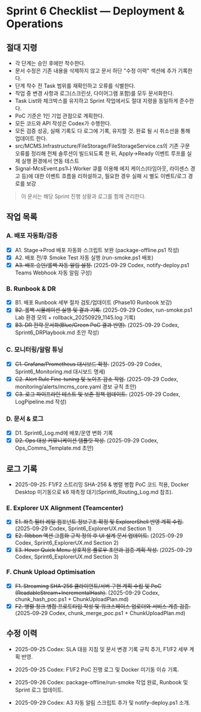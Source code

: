 # Sprint 6 Checklist — Deployment & Operations

## 절대 지령
- 각 단계는 승인 후에만 착수한다.
- 문서 수정은 기존 내용을 삭제하지 않고 문서 하단 "수정 이력" 섹션에 추가 기록한다.
- 단계 착수 전 Task 범위를 재확인하고 오류를 식별한다.
- 작업 중 변경 사항과 로그(스크린샷, 다이어그램 포함)를 모두 문서화한다.
- Task List와 체크박스를 유지하고 Sprint 작업에서도 절대 지령을 동일하게 준수한다.
- PoC 기준은 1인 기업 관점으로 계획한다.
- 모든 코드와 API 작성은 Codex가 수행한다.
- 모든 검증 성공, 실패 기록도 다 로그에 기록, 유지할 것. 완료 될 시 취소선을 통해 업데이트 한다.
- src/MCMS.Infrastructure/FileStorage/FileStorageService.cs의 기존 구문 오류를 정리해 전체 솔루션이 빌드되도록 한 뒤, Apply→Ready 이벤트 루프를 실제 실행 환경에서 연동 테스트
- Signal-McsEvent.ps1나 Worker 큐를 이용해 에지 케이스(타임아웃, 라이센스 경고 등)에 대한 이벤트 흐름을 리허설하고, 필요한 경우 실패 시 별도 이벤트/로그 경로를 보강

> 이 문서는 해당 Sprint 진행 상황과 로그를 함께 관리한다.

## 작업 목록
### A. 배포 자동화/검증
- [x] A1. Stage→Prod 배포 자동화 스크립트 보완 (package-offline.ps1 작성)
- [x] A2. 배포 전/후 Smoke Test 자동 실행 (run-smoke.ps1 배포)
- [x] ~~A3. 배포 승인/롤백 자동 알림 설정.~~ (2025-09-29 Codex, notify-deploy.ps1 Teams Webhook 자동 알림 구성)

### B. Runbook & DR
- [x] B1. 배포 Runbook 세부 절차 검토/업데이트 (Phase10 Runbook 보강)
- [x] ~~B2. 롤백 시뮬레이션 실행 및 결과 기록.~~ (2025-09-29 Codex, run-smoke.ps1 Lab 환경 모의 + rollback_20250929_1145.log 기록)
- [x] ~~B3. DR 전략 문서화(Blue/Green PoC 결과 반영).~~ (2025-09-29 Codex, Sprint6_DRPlaybook.md 초안 작성)

### C. 모니터링/알람 튜닝
- [x] ~~C1. Grafana/Prometheus 대시보드 확정.~~ (2025-09-29 Codex, Sprint6_Monitoring.md 대시보드 명세)
- [x] ~~C2. Alert Rule Fine-tuning 및 노이즈 감소 작업.~~ (2025-09-29 Codex, monitoring/alerts/mcms_core.yaml 경보 규칙 초안)
- [x] ~~C3. 로그 파이프라인 테스트 및 보존 정책 업데이트.~~ (2025-09-29 Codex, LogPipeline.md 작성)

### D. 문서 & 로그
- [x] D1. Sprint6_Log.md에 배포/운영 변화 기록
- [x] ~~D2. Ops 대상 커뮤니케이션 템플릿 작성.~~ (2025-09-29 Codex, Ops_Comms_Template.md 초안)

## 로그 기록
- 2025-09-25: F1/F2 스트리밍 SHA-256 & 병렬 병합 PoC 코드 적용, Docker Desktop 미기동으로 k6 재측정 대기(Sprint6_Routing_Log.md 참조).

### E. Explorer UX Alignment (Teamcenter)
- [x] ~~E1. 좌측 필터 레일 컴포넌트 정보구조 확정 및 ExplorerShell 반영 계획 수립.~~ (2025-09-29 Codex, Sprint6_ExplorerUX.md Section 1)
- [x] ~~E2. Ribbon 액션 그룹화 규칙 정의 후 UI 설계 문서 업데이트.~~ (2025-09-29 Codex, Sprint6_ExplorerUX.md Section 2)
- [x] ~~E3. Hover Quick Menu 상호작용 플로우 초안과 검증 계획 작성.~~ (2025-09-29 Codex, Sprint6_ExplorerUX.md Section 3)
### F. Chunk Upload Optimisation
- [x] ~~F1. Streaming SHA-256 클라이언트/서버 구현 계획 수립 및 PoC (ReadableStream+IncrementalHash).~~ (2025-09-29 Codex, chunk_hash_poc.ps1 + ChunkUploadPlan.md)
- [x] ~~F2. 병렬 청크 병합 프로토타입 작성 및 워크스페이스 업로더와 서비스 계층 검증.~~ (2025-09-29 Codex, chunk_merge_poc.ps1 + ChunkUploadPlan.md)
## 수정 이력
- 2025-09-25 Codex: SLA 대응 지침 및 문서 변경 기록 규칙 추가, F1/F2 세부 계획 반영.
- 2025-09-25 Codex: F1/F2 PoC 진행 로그 및 Docker 미기동 이슈 기록.


- 2025-09-26 Codex: package-offline/run-smoke 작업 완료, Runbook 및 Sprint 로그 업데이트.
- 2025-09-29 Codex: A3 자동 알림 스크립트 추가 및 notify-deploy.ps1 소개.
